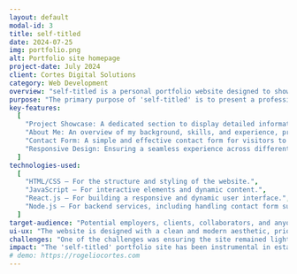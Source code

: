 ```yaml
---
layout: default
modal-id: 3
title: self-titled
date: 2024-07-25
img: portfolio.png
alt: Portfolio site homepage
project-date: July 2024
client: Cortes Digital Solutions
category: Web Development
overview: "self-titled is a personal portfolio website designed to showcase my projects, skills, and professional experience. The site serves as a digital resume and a platform for potential collaborators and employers to learn more about my work and get in touch."
purpose: "The primary purpose of 'self-titled' is to present a professional online presence that highlights my expertise, showcases my completed projects, and provides an easy way for interested parties to contact me."
key-features:
  [
    "Project Showcase: A dedicated section to display detailed information about various projects, including descriptions, technologies used, and demo links.",
    "About Me: An overview of my background, skills, and experience, providing visitors with a comprehensive understanding of my professional journey.",
    "Contact Form: A simple and effective contact form for visitors to reach out to me for potential collaborations, job opportunities, or inquiries.",
    "Responsive Design: Ensuring a seamless experience across different devices, including desktops, tablets, and mobile phones.",
  ]
technologies-used:
  [
    "HTML/CSS – For the structure and styling of the website.",
    "JavaScript – For interactive elements and dynamic content.",
    "React.js – For building a responsive and dynamic user interface.",
    "Node.js – For backend services, including handling contact form submissions.",
  ]
target-audience: "Potential employers, clients, collaborators, and anyone interested in learning more about my professional background and projects."
ui-ux: "The website is designed with a clean and modern aesthetic, prioritizing ease of navigation and accessibility. The layout is intuitive, with clear sections and visual cues guiding users through the content. The responsive design ensures a consistent and pleasant experience across all devices."
challenges: "One of the challenges was ensuring the site remained lightweight and fast-loading while showcasing a diverse range of projects and media. This was addressed by optimizing images, using efficient coding practices, and employing lazy loading techniques."
impact: "The 'self-titled' portfolio site has been instrumental in establishing a professional online presence. It has facilitated numerous networking opportunities, leading to new projects and collaborations. It also serves as a continual platform for updating and showcasing ongoing work and accomplishments."
# demo: https://rogeliocortes.com
---
```

